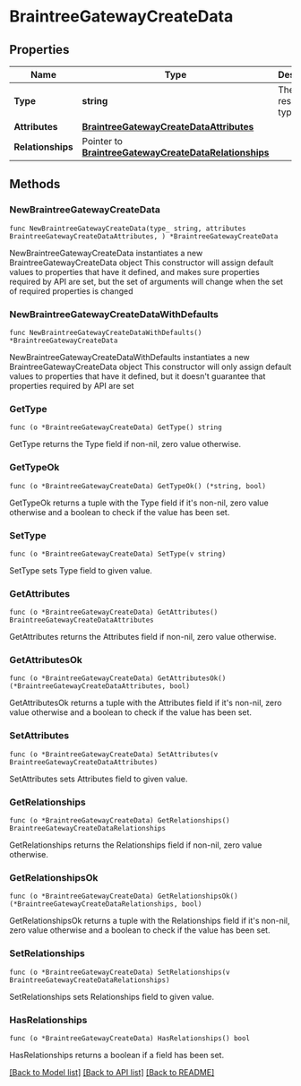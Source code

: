 # BraintreeGatewayCreateData

## Properties

Name | Type | Description | Notes
------------ | ------------- | ------------- | -------------
**Type** | **string** | The resource&#39;s type | 
**Attributes** | [**BraintreeGatewayCreateDataAttributes**](BraintreeGatewayCreateDataAttributes.md) |  | 
**Relationships** | Pointer to [**BraintreeGatewayCreateDataRelationships**](BraintreeGatewayCreateDataRelationships.md) |  | [optional] 

## Methods

### NewBraintreeGatewayCreateData

`func NewBraintreeGatewayCreateData(type_ string, attributes BraintreeGatewayCreateDataAttributes, ) *BraintreeGatewayCreateData`

NewBraintreeGatewayCreateData instantiates a new BraintreeGatewayCreateData object
This constructor will assign default values to properties that have it defined,
and makes sure properties required by API are set, but the set of arguments
will change when the set of required properties is changed

### NewBraintreeGatewayCreateDataWithDefaults

`func NewBraintreeGatewayCreateDataWithDefaults() *BraintreeGatewayCreateData`

NewBraintreeGatewayCreateDataWithDefaults instantiates a new BraintreeGatewayCreateData object
This constructor will only assign default values to properties that have it defined,
but it doesn't guarantee that properties required by API are set

### GetType

`func (o *BraintreeGatewayCreateData) GetType() string`

GetType returns the Type field if non-nil, zero value otherwise.

### GetTypeOk

`func (o *BraintreeGatewayCreateData) GetTypeOk() (*string, bool)`

GetTypeOk returns a tuple with the Type field if it's non-nil, zero value otherwise
and a boolean to check if the value has been set.

### SetType

`func (o *BraintreeGatewayCreateData) SetType(v string)`

SetType sets Type field to given value.


### GetAttributes

`func (o *BraintreeGatewayCreateData) GetAttributes() BraintreeGatewayCreateDataAttributes`

GetAttributes returns the Attributes field if non-nil, zero value otherwise.

### GetAttributesOk

`func (o *BraintreeGatewayCreateData) GetAttributesOk() (*BraintreeGatewayCreateDataAttributes, bool)`

GetAttributesOk returns a tuple with the Attributes field if it's non-nil, zero value otherwise
and a boolean to check if the value has been set.

### SetAttributes

`func (o *BraintreeGatewayCreateData) SetAttributes(v BraintreeGatewayCreateDataAttributes)`

SetAttributes sets Attributes field to given value.


### GetRelationships

`func (o *BraintreeGatewayCreateData) GetRelationships() BraintreeGatewayCreateDataRelationships`

GetRelationships returns the Relationships field if non-nil, zero value otherwise.

### GetRelationshipsOk

`func (o *BraintreeGatewayCreateData) GetRelationshipsOk() (*BraintreeGatewayCreateDataRelationships, bool)`

GetRelationshipsOk returns a tuple with the Relationships field if it's non-nil, zero value otherwise
and a boolean to check if the value has been set.

### SetRelationships

`func (o *BraintreeGatewayCreateData) SetRelationships(v BraintreeGatewayCreateDataRelationships)`

SetRelationships sets Relationships field to given value.

### HasRelationships

`func (o *BraintreeGatewayCreateData) HasRelationships() bool`

HasRelationships returns a boolean if a field has been set.


[[Back to Model list]](../README.md#documentation-for-models) [[Back to API list]](../README.md#documentation-for-api-endpoints) [[Back to README]](../README.md)


